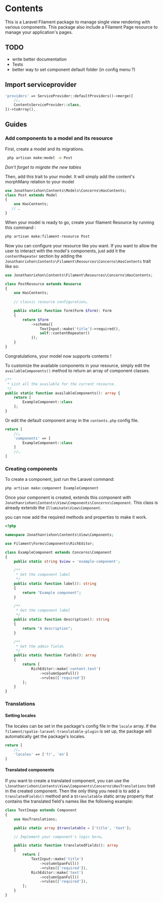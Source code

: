 # Contents

This is a Laravel Filament package to manage single view rendering with various components.
This package also include a Filament Page resource to manage your application's pages.

## TODO

- write better documentation
- Tests
- better way to set component default folder (in config menu ?)

## Import serviceprovider

```php
'providers' => ServiceProvider::defaultProviders()->merge([
    //…
    ContentsServiceProvider::class,
])->toArray(),
```

## Guides

### Add components to a model and its resource

First, create a model and its migrations.

```sh
 php artisan make:model -m Post  
```

_Don't forget to migrate the new tables_

Then, add this trait to your model. It will simply add the content's morphMany relation to your model

```php
use Jonathanrixhon\Contents\Models\Concerns\HasContents;
class Post extends Model
{
    use HasContents;
   // … 
}
```

When your model is ready to go, create your filament Resource by running this command :

```sh
php artisan make:filament-resource Post
```

Now you can configure your resource like you want. If you want to allow the user to interact with the model's components, just add it the `contentRepeater` section by adding the `Jonathanrixhon\Contents\Filament\Resources\Concerns\HasContents` trait like so:

```php
use Jonathanrixhon\Contents\Filament\Resources\Concerns\HasContents;

class PostResource extends Resource
{
    use HasContents;
    
    // classic resource configuration…

    public static function form(Form $form): Form
    {
        return $form
            ->schema([
                TextInput::make('title')->required(),
                self::contentRepeater()
            ]);
    }
}
```

Congratulations, your model now supports contents !

To customize the available components in your resource, simply edit the `availableComponents()` method to return an array of component classes.

```php
/**
 * List all the available for the current resource.
 */
public static function availableComponents(): array {
    return [
        ExampleComponent::class
    ];
}
```

Or edit the default component array in the `contents.php` config file.

```php
return [
    //…
    'components' => [
        ExampleComponent::class
    ]
    //…
]
```

### Creating components

To create a component, just run the Laravel command:

```sh
php artisan make:component ExampleComponent
```

Once your component is created, extends this component with `Jonathanrixhon\Contents\View\Components\Concerns\Component`. This class is already extends the `Illuminate\View\Component`.

you can now add the required methods and properties to make it work.

```php
<?php

namespace Jonathanrixhon\Contents\View\Components;

use Filament\Forms\Components\RichEditor;

class ExampleComponent extends Concerns\Component
{
    public static string $view = 'example-component';

    /**
     * Get the component label
     */
    public static function label(): string
    {
        return "Example component";
    }

    /**
     * Get the component label
     */
    public static function description(): string
    {
        return "A description";
    }

    /**
     * Get the admin fields
     */
    public static function fields(): array
    {
        return [
            RichEditor::make('content.text')
                ->columnSpanFull()
                ->rules(['required'])
        ];
    }
}

```

### Translations

#### Setting locales

The locales can be set in the package's config file in the `locale` array. If the `filament/spatie-laravel-translatable-plugin` is set up, the package will automatically get the package's locales.

```php
return [
    //…
    'locales' => ['fr', 'en']
]
```

#### Translated components

If you want to create a translated component, you can use the `\Jonathanrixhon\Contents\View\Components\Concerns\HasTranslations` trait in the created component. Then the only thing you need is to add a `translatedFields()` method and a `$translatable` static array property that contains the translated field's names like the following example:

```php
class TextImage extends Component
{
    use HasTranslations;

    public static array $translatable = ['title', 'text'];

    // Implement your component's logic here…

    public static function translatedFields(): array
    {
        return [
            TextInput::make('title')
                ->columnSpanFull()
                ->rules(['required']),
            RichEditor::make('text')
                ->columnSpanFull()
                ->rules(['required']),
        ];
    }
}
```
